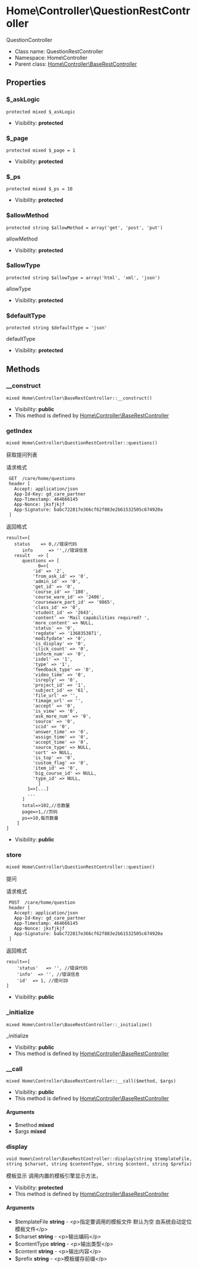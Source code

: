 Home\Controller\QuestionRestController
===============

QuestionController




* Class name: QuestionRestController
* Namespace: Home\Controller
* Parent class: [Home\Controller\BaseRestController](Home-Controller-BaseRestController.md)





Properties
----------


### $_askLogic

    protected mixed $_askLogic





* Visibility: **protected**


### $_page

    protected mixed $_page = 1





* Visibility: **protected**


### $_ps

    protected mixed $_ps = 10





* Visibility: **protected**


### $allowMethod

    protected string $allowMethod = array('get', 'post', 'put')

allowMethod



* Visibility: **protected**


### $allowType

    protected string $allowType = array('html', 'xml', 'json')

allowType



* Visibility: **protected**


### $defaultType

    protected string $defaultType = 'json'

defaultType



* Visibility: **protected**


Methods
-------


### __construct

    mixed Home\Controller\BaseRestController::__construct()





* Visibility: **public**
* This method is defined by [Home\Controller\BaseRestController](Home-Controller-BaseRestController.md)




### getIndex

    mixed Home\Controller\QuestionRestController::questions()

获取提问列表

请求格式
```
 GET  /care/home/questions
 header [
   Accept: application/json
   App-Id-Key: gd_care_partner
   App-Timestamp: 464666145
   App-Nonce: jksfjkjf
   App-Signature: babc722817e366cf62f883e2b61532505c674920a
 ]
```
返回格式
```
result=>[
   status    => 0,//错误代码
	  info   	=> '',//错误信息
   result   => [
      questions => [
			0=>[
          'id' => '2',
          'from_ask_id' => '0',
          'admin_id' => '0',
          'get_id' => '0',
          'course_id' => '180',
          'course_ware_id' => '2406',
          'courseware_part_id' => '9865',
          'class_id' => '0',
          'student_id' => '2643',
          'content' => 'Mail capabilities required? ',
          'more_content' => NULL,
          'status' => '0',
          'regdate' => '1368353871',
          'modifydate' => '0',
          'is_display' => '0',
          'click_count' => '0',
          'inform_num' => '0',
          'isdel' => '1',
          'type' => '1',
          'feedback_type' => '0',
          'video_time' => '0',
          'isreply' => '0',
          'project_id' => '1',
          'subject_id' => '61',
          'file_url' => '',
          'timage_url' => '',
          'accept' => '0',
          'is_view' => '0',
          'ask_more_num' => '0',
          'source' => '0',
          'icid' => '0',
          'answer_time' => '0',
          'assign_time' => '0',
          'accept_time' => '0',
          'source_type' => NULL,
          'sort' => NULL,
          'is_top' => '0',
          'custom_flag' => '0',
          'item_id' => '0',
          'big_course_id' => NULL,
          'type_id' => NULL,
			]
		1=>[...]
		...
  	  ]
	  total=>102,//总数量
	  page=>1,//页码
	  ps=>10,每页数量
	]
]
```

* Visibility: **public**




### store

    mixed Home\Controller\QuestionRestController::question()

提问

请求格式
```
 POST  /care/home/question
 header [
   Accept: application/json
   App-Id-Key: gd_care_partner
   App-Timestamp: 464666145
   App-Nonce: jksfjkjf
   App-Signature: babc722817e366cf62f883e2b61532505c674920a
 ]
```
返回格式
```
result=>[
    'status'   => '', //错误代码
    'info'  => '', //错误信息
    'id'  => 1, //提问ID
]
```

* Visibility: **public**




### _initialize

    mixed Home\Controller\BaseRestController::_initialize()

_initialize



* Visibility: **public**
* This method is defined by [Home\Controller\BaseRestController](Home-Controller-BaseRestController.md)




### __call

    mixed Home\Controller\BaseRestController::__call($method, $args)





* Visibility: **public**
* This method is defined by [Home\Controller\BaseRestController](Home-Controller-BaseRestController.md)


#### Arguments
* $method **mixed**
* $args **mixed**



### display

    void Home\Controller\BaseRestController::display(string $templateFile, string $charset, string $contentType, string $content, string $prefix)

模板显示 调用内置的模板引擎显示方法，



* Visibility: **protected**
* This method is defined by [Home\Controller\BaseRestController](Home-Controller-BaseRestController.md)


#### Arguments
* $templateFile **string** - &lt;p&gt;指定要调用的模板文件
默认为空 由系统自动定位模板文件&lt;/p&gt;
* $charset **string** - &lt;p&gt;输出编码&lt;/p&gt;
* $contentType **string** - &lt;p&gt;输出类型&lt;/p&gt;
* $content **string** - &lt;p&gt;输出内容&lt;/p&gt;
* $prefix **string** - &lt;p&gt;模板缓存前缀&lt;/p&gt;


